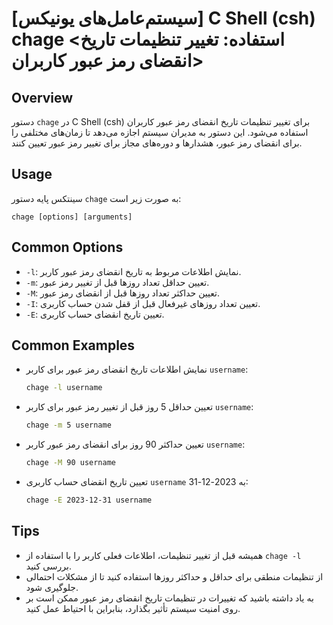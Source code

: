 # [سیستم‌عامل‌های یونیکس] C Shell (csh) chage <استفاده: تغییر تنظیمات تاریخ انقضای رمز عبور کاربران>

## Overview
دستور `chage` در C Shell (csh) برای تغییر تنظیمات تاریخ انقضای رمز عبور کاربران استفاده می‌شود. این دستور به مدیران سیستم اجازه می‌دهد تا زمان‌های مختلفی را برای انقضای رمز عبور، هشدارها و دوره‌های مجاز برای تغییر رمز عبور تعیین کنند.

## Usage
سینتکس پایه دستور `chage` به صورت زیر است:
```
chage [options] [arguments]
```

## Common Options
- `-l`: نمایش اطلاعات مربوط به تاریخ انقضای رمز عبور کاربر.
- `-m`: تعیین حداقل تعداد روزها قبل از تغییر رمز عبور.
- `-M`: تعیین حداکثر تعداد روزها قبل از انقضای رمز عبور.
- `-I`: تعیین تعداد روزهای غیرفعال قبل از قفل شدن حساب کاربری.
- `-E`: تعیین تاریخ انقضای حساب کاربری.

## Common Examples
- نمایش اطلاعات تاریخ انقضای رمز عبور برای کاربر `username`:
  ```bash
  chage -l username
  ```

- تعیین حداقل 5 روز قبل از تغییر رمز عبور برای کاربر `username`:
  ```bash
  chage -m 5 username
  ```

- تعیین حداکثر 90 روز برای انقضای رمز عبور کاربر `username`:
  ```bash
  chage -M 90 username
  ```

- تعیین تاریخ انقضای حساب کاربری `username` به 2023-12-31:
  ```bash
  chage -E 2023-12-31 username
  ```

## Tips
- همیشه قبل از تغییر تنظیمات، اطلاعات فعلی کاربر را با استفاده از `chage -l` بررسی کنید.
- از تنظیمات منطقی برای حداقل و حداکثر روزها استفاده کنید تا از مشکلات احتمالی جلوگیری شود.
- به یاد داشته باشید که تغییرات در تنظیمات تاریخ انقضای رمز عبور ممکن است بر روی امنیت سیستم تأثیر بگذارد، بنابراین با احتیاط عمل کنید.